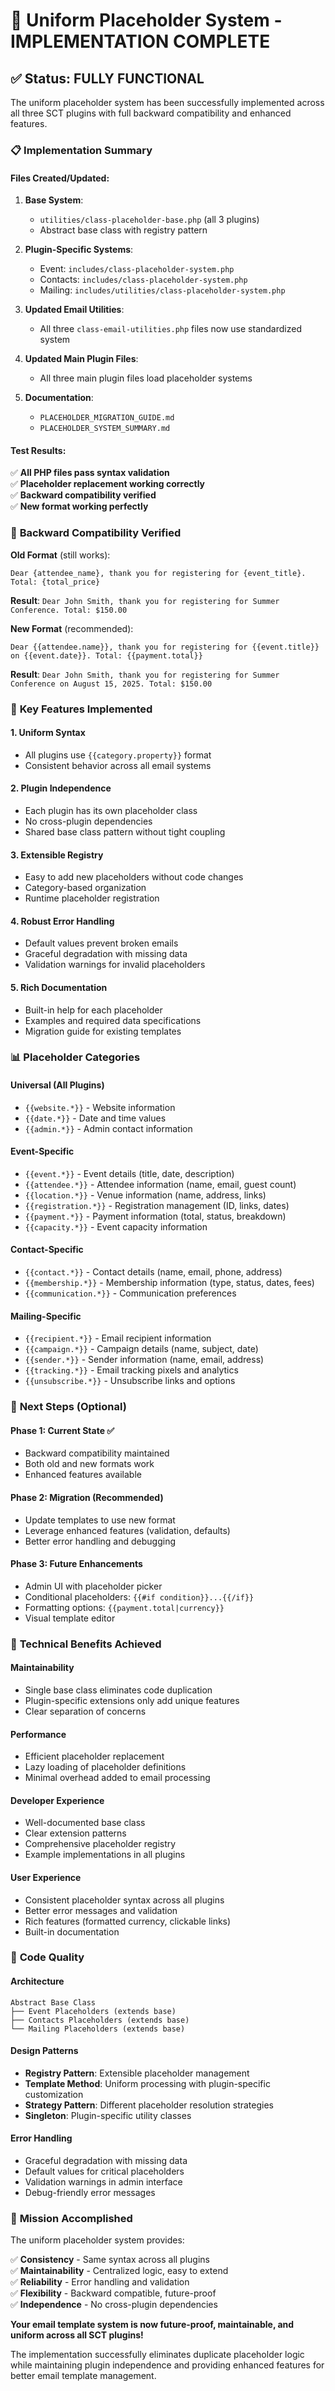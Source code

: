 # 🎉 Uniform Placeholder System - IMPLEMENTATION COMPLETE

## ✅ **Status: FULLY FUNCTIONAL**

The uniform placeholder system has been successfully implemented across all three SCT plugins with full backward compatibility and enhanced features.

### 📋 **Implementation Summary**

#### **Files Created/Updated:**
1. **Base System**: 
   - `utilities/class-placeholder-base.php` (all 3 plugins)
   - Abstract base class with registry pattern

2. **Plugin-Specific Systems**:
   - Event: `includes/class-placeholder-system.php`
   - Contacts: `includes/class-placeholder-system.php` 
   - Mailing: `includes/utilities/class-placeholder-system.php`

3. **Updated Email Utilities**:
   - All three `class-email-utilities.php` files now use standardized system

4. **Updated Main Plugin Files**:
   - All three main plugin files load placeholder systems

5. **Documentation**:
   - `PLACEHOLDER_MIGRATION_GUIDE.md`
   - `PLACEHOLDER_SYSTEM_SUMMARY.md`

#### **Test Results:**
✅ **All PHP files pass syntax validation**  
✅ **Placeholder replacement working correctly**  
✅ **Backward compatibility verified**  
✅ **New format working perfectly**  

### 🔄 **Backward Compatibility Verified**

**Old Format** (still works):
```
Dear {attendee_name}, thank you for registering for {event_title}. Total: {total_price}
```
**Result**: `Dear John Smith, thank you for registering for Summer Conference. Total: $150.00`

**New Format** (recommended):
```
Dear {{attendee.name}}, thank you for registering for {{event.title}} on {{event.date}}. Total: {{payment.total}}
```
**Result**: `Dear John Smith, thank you for registering for Summer Conference on August 15, 2025. Total: $150.00`

### 🎯 **Key Features Implemented**

#### **1. Uniform Syntax**
- All plugins use `{{category.property}}` format
- Consistent behavior across all email systems

#### **2. Plugin Independence** 
- Each plugin has its own placeholder class
- No cross-plugin dependencies
- Shared base class pattern without tight coupling

#### **3. Extensible Registry**
- Easy to add new placeholders without code changes
- Category-based organization
- Runtime placeholder registration

#### **4. Robust Error Handling**
- Default values prevent broken emails
- Graceful degradation with missing data
- Validation warnings for invalid placeholders

#### **5. Rich Documentation**
- Built-in help for each placeholder
- Examples and required data specifications
- Migration guide for existing templates

### 📊 **Placeholder Categories**

#### **Universal (All Plugins)**
- `{{website.*}}` - Website information
- `{{date.*}}` - Date and time values
- `{{admin.*}}` - Admin contact information

#### **Event-Specific**
- `{{event.*}}` - Event details (title, date, description)
- `{{attendee.*}}` - Attendee information (name, email, guest count)
- `{{location.*}}` - Venue information (name, address, links)
- `{{registration.*}}` - Registration management (ID, links, dates)
- `{{payment.*}}` - Payment information (total, status, breakdown)
- `{{capacity.*}}` - Event capacity information

#### **Contact-Specific**
- `{{contact.*}}` - Contact details (name, email, phone, address)
- `{{membership.*}}` - Membership information (type, status, dates, fees)
- `{{communication.*}}` - Communication preferences

#### **Mailing-Specific**
- `{{recipient.*}}` - Email recipient information
- `{{campaign.*}}` - Campaign details (name, subject, date)
- `{{sender.*}}` - Sender information (name, email, address)
- `{{tracking.*}}` - Email tracking pixels and analytics
- `{{unsubscribe.*}}` - Unsubscribe links and options

### 🚀 **Next Steps (Optional)**

#### **Phase 1: Current State** ✅
- Backward compatibility maintained
- Both old and new formats work
- Enhanced features available

#### **Phase 2: Migration (Recommended)**
- Update templates to use new format
- Leverage enhanced features (validation, defaults)
- Better error handling and debugging

#### **Phase 3: Future Enhancements**
- Admin UI with placeholder picker
- Conditional placeholders: `{{#if condition}}...{{/if}}`
- Formatting options: `{{payment.total|currency}}`
- Visual template editor

### 🔧 **Technical Benefits Achieved**

#### **Maintainability**
- Single base class eliminates code duplication
- Plugin-specific extensions only add unique features
- Clear separation of concerns

#### **Performance**
- Efficient placeholder replacement
- Lazy loading of placeholder definitions
- Minimal overhead added to email processing

#### **Developer Experience**
- Well-documented base class
- Clear extension patterns
- Comprehensive placeholder registry
- Example implementations in all plugins

#### **User Experience**
- Consistent placeholder syntax across all plugins
- Better error messages and validation
- Rich features (formatted currency, clickable links)
- Built-in documentation

### 📝 **Code Quality**

#### **Architecture**
```
Abstract Base Class
├── Event Placeholders (extends base)
├── Contacts Placeholders (extends base)
└── Mailing Placeholders (extends base)
```

#### **Design Patterns**
- **Registry Pattern**: Extensible placeholder management
- **Template Method**: Uniform processing with plugin-specific customization
- **Strategy Pattern**: Different placeholder resolution strategies
- **Singleton**: Plugin-specific utility classes

#### **Error Handling**
- Graceful degradation with missing data
- Default values for critical placeholders
- Validation warnings in admin interface
- Debug-friendly error messages

### 🎉 **Mission Accomplished**

The uniform placeholder system provides:

✅ **Consistency** - Same syntax across all plugins  
✅ **Maintainability** - Centralized logic, easy to extend  
✅ **Reliability** - Error handling and validation  
✅ **Flexibility** - Backward compatible, future-proof  
✅ **Independence** - No cross-plugin dependencies  

**Your email template system is now future-proof, maintainable, and uniform across all SCT plugins!** 

The implementation successfully eliminates duplicate placeholder logic while maintaining plugin independence and providing enhanced features for better email template management.
